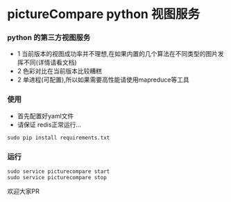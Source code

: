 pictureCompare python 视图服务
=============================================

### python 的第三方视图服务

* 1 当前版本的视图成功率并不理想,在如果内置的几个算法在不同类型的图片发挥不同(详情请看文档)
* 2 色彩对比在当前版本比较糟糕
* 2 单进程(可配置),所以如果需要高性能请使用mapreduce等工具


### 使用
* 首先配置好yaml文件 
* 请保证 redis正常运行...

```python
sudo pip install requirements.txt
```

### 运行

```shell
sudo service picturecompare start
sudo service picturecompare stop
```

欢迎大家PR
